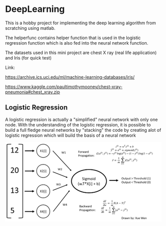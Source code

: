 # DeepLearning
This is a hobby project for implementing the deep learning algorithm from scratching using matlab.

The helperfunc contains helper function that is used in the logistic regression function which is also fed into the neural network function.

The datasets used in this mini project are chest X ray (real life application) and Iris (for quick test)

Link:

https://archive.ics.uci.edu/ml/machine-learning-databases/iris/

https://www.kaggle.com/paultimothymooney/chest-xray-pneumonia#chest_xray.zip

## Logistic Regression

A logistic regression is actually a "simplified" neural network with only one node. With the understanding of the logistic regression, it is possible to build a full fledge neural networks by "stacking" the code by creating alot of logistic regression which will build the basis of a neural network

![alt text](https://github.com/Chen-XueWen/DeepLearning/blob/master/Pictures/LogisticRegressionModel1.png)
